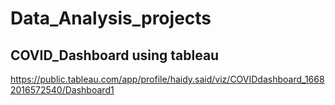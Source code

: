 # Data_Analysis_projects

## COVID_Dashboard using tableau
https://public.tableau.com/app/profile/haidy.said/viz/COVIDdashboard_16682016572540/Dashboard1
